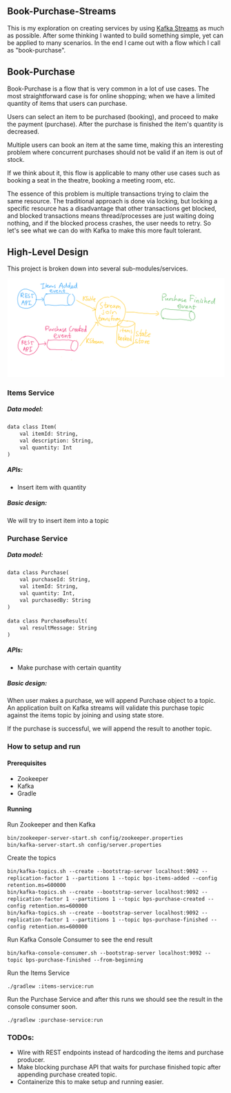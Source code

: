 Book-Purchase-Streams
---

This is my exploration on creating services by using [Kafka Streams](https://kafka.apache.org/documentation/streams/) as much as possible.
After some thinking I wanted to build something simple, yet can be applied to many scenarios. In the end I came out with a flow which I call as "book-purchase".


## Book-Purchase

Book-Purchase is a flow that is very common in a lot of use cases.
The most straightforward case is for online shopping; when we have a limited quantity of items that users can purchase.

Users can select an item to be purchased (booking), and proceed to make the payment (purchase).
After the purchase is finished the item's quantity is decreased.

Multiple users can book an item at the same time, making this an interesting problem where concurrent purchases should not be valid if an item is out of stock.

If we think about it, this flow is applicable to many other use cases such as booking a seat in the theatre, booking a meeting room, etc.

The essence of this problem is multiple transactions trying to claim the same resource. The traditional approach is done via locking, but locking a specific resource has a disadvantage that other transactions get blocked, and blocked transactions means thread/processes are just waiting doing nothing, and if the blocked process crashes, the user needs to retry.
So let's see what we can do with Kafka to make this more fault tolerant.

## High-Level Design

This project is broken down into several sub-modules/services.

![alt text](https://github.com/albert02lowis/book-purchase-streams/blob/master/design.png?raw=true)

### Items Service

##### Data model:
```
data class Item(
    val itemId: String,
    val description: String,
    val quantity: Int
)
```
##### APIs:

- Insert item with quantity

##### Basic design:

We will try to insert item into a topic

### Purchase Service

##### Data model:
```
data class Purchase(
    val purchaseId: String,
    val itemId: String,
    val quantity: Int,
    val purchasedBy: String
)

data class PurchaseResult(
    val resultMessage: String
)
```

##### APIs:

- Make purchase with certain quantity

##### Basic design:

When user makes a purchase, we will append Purchase object to a topic.
An application built on Kafka streams will validate this purchase topic against the items topic by joining and using state store.

If the purchase is successful, we will append the result to another topic.

### How to setup and run

#### Prerequisites

- Zookeeper
- Kafka
- Gradle

#### Running

Run Zookeeper and then Kafka 
```
bin/zookeeper-server-start.sh config/zookeeper.properties
bin/kafka-server-start.sh config/server.properties
```
Create the topics
```
bin/kafka-topics.sh --create --bootstrap-server localhost:9092 --replication-factor 1 --partitions 1 --topic bps-items-added --config retention.ms=600000
bin/kafka-topics.sh --create --bootstrap-server localhost:9092 --replication-factor 1 --partitions 1 --topic bps-purchase-created --config retention.ms=600000
bin/kafka-topics.sh --create --bootstrap-server localhost:9092 --replication-factor 1 --partitions 1 --topic bps-purchase-finished --config retention.ms=600000
```
Run Kafka Console Consumer to see the end result
```
bin/kafka-console-consumer.sh --bootstrap-server localhost:9092 --topic bps-purchase-finished --from-beginning
```
Run the Items Service
```
./gradlew :items-service:run
```
Run the Purchase Service and after this runs we should see the result in the console consumer soon.
```
./gradlew :purchase-service:run
```

### TODOs:

- Wire with REST endpoints instead of hardcoding the items and purchase producer.
- Make blocking purchase API that waits for purchase finished topic after appending purchase created topic. 
- Containerize this to make setup and running easier.
